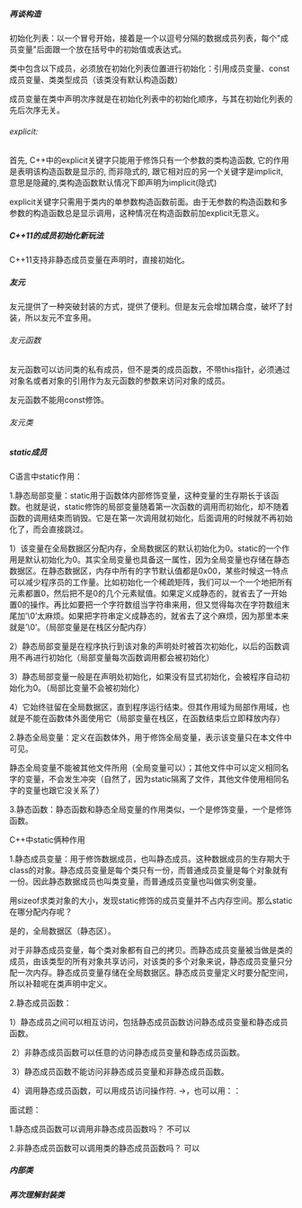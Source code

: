 ##### 再谈构造

初始化列表：以一个冒号开始，接着是一个以逗号分隔的数据成员列表，每个"成员变量"后面跟一个放在括号中的初始值或表达式。

类中包含以下成员，必须放在初始化列表位置进行初始化：引用成员变量、const成员变量、类类型成员（该类没有默认构造函数）

成员变量在类中声明次序就是在初始化列表中的初始化顺序，与其在初始化列表的先后次序无关。

###### explicit:

首先, C++中的explicit关键字只能用于修饰只有一个参数的类构造函数, 它的作用是表明该构造函数是显示的, 而非隐式的, 跟它相对应的另一个关键字是implicit, 意思是隐藏的,类构造函数默认情况下即声明为implicit(隐式)

 explicit关键字只需用于类内的单参数构造函数前面。由于无参数的构造函数和多参数的构造函数总是显示调用，这种情况在构造函数前加explicit无意义。

##### C++11的成员初始化新玩法

C++11支持非静态成员变量在声明时，直接初始化。

##### 友元

友元提供了一种突破封装的方式，提供了便利。但是友元会增加耦合度，破坏了封装，所以友元不宜多用。

###### 友元函数

友元函数可以访问类的私有成员，但不是类的成员函数，不带this指针，必须通过对象名或者对象的引用作为友元函数的参数来访问对象的成员。

友元函数不能用const修饰。

###### 友元类

##### static成员

C语言中static作用：

1.静态局部变量：static用于函数体内部修饰变量，这种变量的生存期长于该函数。也就是说，static修饰的局部变量随着第一次函数的调用而初始化，却不随着函数的调用结束而销毁。它是在第一次调用就初始化，后面调用的时候就不再初始化了，而会直接跳过。

​	1）该变量在全局数据区分配内存，全局数据区的默认初始化为0。static的一个作用是默认初始化为0。其实全局变量也具备这一属性，因为全局变量也存储在静态数据区。在静态数据区，内存中所有的字节默认值都是0x00，某些时候这一特点可以减少程序员的工作量。比如初始化一个稀疏矩阵，我们可以一个一个地把所有元素都置0，然后把不是0的几个元素赋值。如果定义成静态的，就省去了一开始置0的操作。再比如要把一个字符数组当字符串来用，但又觉得每次在字符数组末尾加’\0’太麻烦。如果把字符串定义成静态的，就省去了这个麻烦，因为那里本来就是’\0’。（局部变量是在栈区分配内存）

​	2）静态局部变量是在程序执行到该对象的声明处时被首次初始化，以后的函数调用不再进行初始化（局部变量每次函数调用都会被初始化）

​	3）静态局部变量一般是在声明处初始化，如果没有显式初始化，会被程序自动初始化为0。（局部比变量不会被初始化）

​	4）它始终驻留在全局数据区，直到程序运行结束。但其作用域为局部作用域，也就是不能在函数体外面使用它（局部变量在栈区，在函数结束后立即释放内存）

2.静态全局变量：定义在函数体外，用于修饰全局变量，表示该变量只在本文件中可见。

静态全局变量不能被其他文件所用（全局变量可以）；其他文件中可以定义相同名字的变量，不会发生冲突（自然了，因为static隔离了文件，其他文件使用相同名字的变量也跟它没关系了）

3.静态函数：静态函数和静态全局变量的作用类似，一个是修饰变量，一个是修饰函数。

C++中static俩种作用

1.静态成员变量：用于修饰数据成员，也叫静态成员。这种数据成员的生存期大于class的对象。静态成员变量是每个类只有一份，而普通成员变量是每个对象就有一份。因此静态数据成员也叫类变量，而普通成员变量也叫做实例变量。

用sizeof求类对象的大小，发现static修饰的成员变量并不占内存空间。那么static在哪分配内存呢？

是的，全局数据区（静态区）。

对于非静态成员变量，每个类对象都有自己的拷贝。而静态成员变量被当做是类的成员，由该类型的所有对象共享访问，对该类的多个对象来说，静态成员变量只分配一次内存。静态成员变量存储在全局数据区。静态成员变量定义时要分配空间，所以补鞥呢在类声明中定义。

2.静态成员函数：

​	1）静态成员之间可以相互访问，包括静态成员函数访问静态成员变量和静态成员函数。

​	2）非静态成员函数可以任意的访问静态成员变量和静态成员函数。

​	3）静态成员函数不能访问非静态成员变量和非静态成员函数。

​	4）调用静态成员函数，可以用成员访问操作符.   ->，也可以用：：

面试题：

1.静态成员函数可以调用非静态成员函数吗？      不可以

2.非静态成员函数可以调用类的静态成员函数吗？  可以

##### 内部类

##### 再次理解封装类